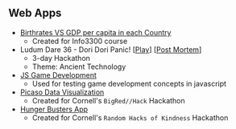 ## Web Apps

- [Birthrates VS GDP per capita in each Country](https://houka.github.io/Birthrate_And_GDP_Data_Vis/)
  - Created for Info3300 course
- Ludum Dare 36 - Dori Dori Panic! [[Play](http://www.cs.cornell.edu/~zkwen/ld36/)] [[Post Mortem](http://ludumdare.com/compo/2016/09/05/ld-36-tori-tori-panic-post-mortem/)]
  - 3-day Hackathon 
  - Theme: Ancient Technology
- [JS Game Development](http://houka.github.io/JS_Game_Dev/)
  - Used for testing game development concepts in javascript
- [Picaso Data Visualization](http://Houka.github.io/Picaso_Data_Vis) 
  - Created for Cornell's `BigRed//Hack` Hackathon
- [Hunger Busters App](https://hunger-busters.herokuapp.com/)
  - Created for Cornell's `Random Hacks of Kindness` Hackathon
